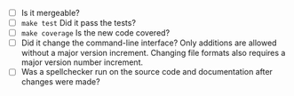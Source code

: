 - [ ] Is it mergeable?
- [ ] `make test` Did it pass the tests?
- [ ] `make coverage` Is the new code covered?
- [ ] Did it change the command-line interface? Only additions are allowed
  without a major version increment. Changing file formats also requires a
  major version number increment.
- [ ] Was a spellchecker run on the source code and documentation after
  changes were made?
